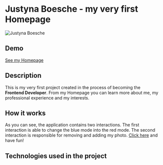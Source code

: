 # Justyna Boesche - my very first Homepage
![Justyna Boesche](https://i.postimg.cc/7LdDD5Fn/just-besze.jpg)
## Demo
[See my Homepage](https://justynaboesche.github.io/Homepage/)
## Description
This is my very first project created in the process of becoming the **Frontend Developer**. From my Homepage you can learn more about me, my professional experience and my interests.
## How it works
As you can see, the application contains two interactions. The first interaction is able to change the blue mode into the red mode. The second interaction is responsible for removing and adding my photo. [Click here](https://justynaboesche.github.io/Homepage/) and have fun!
## Technologies used in the project
